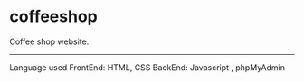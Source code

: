 # coffeeshop
Coffee shop website. 

------
Language used
FrontEnd: HTML, CSS
BackEnd: Javascript , phpMyAdmin


